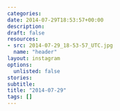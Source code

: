 ```yaml
---
categories:
date: 2014-07-29T18:53:57+00:00
description:
draft: false
resources:
- src: 2014-07-29_18-53-57_UTC.jpg
  name: "header"
layout: instagram
options:
  unlisted: false
stories:
subtitle:
title: "2014-07-29"
tags: []
---
```


 
